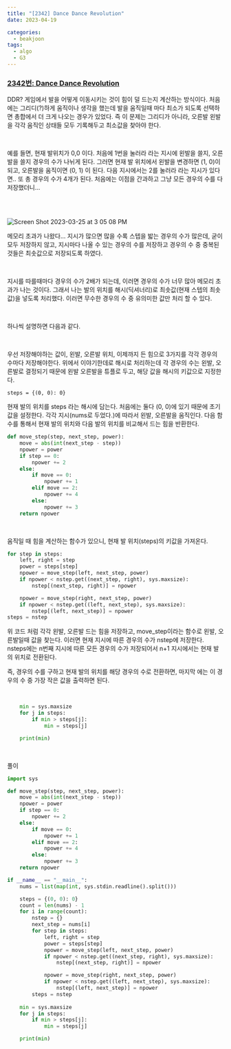 ```yaml
---
title: "[2342] Dance Dance Revolution"
date: 2023-04-19

categories:
  - beakjoon
tags:
  - algo
  - G3
---
```


### [2342번: Dance Dance Revolution](https://www.acmicpc.net/problem/2342)


DDR? 게임에서 발을 어떻게 이동시키는 것이 힘이 덜 드는지 계산하는 방식이다. 처음에는 그리디(?)하게 움직이나 생각을 했는데 발을 움직일때 마다 최소가 되도록 선택하면 총합에서 더 크게 나오는 경우가 있었다. 즉 이 문제는 그리디가 아니라, 오른발 왼발을 각각 움직인 상태들 모두 기록해두고 최소값을 찾아야 한다.

<br>

예를 들면, 현재 발위치가 0,0 이다. 처음에 1번을 눌러라 라는 지시에 왼발을 쓸지, 오른발을 쓸지 경우의 수가 나뉘게 된다. 그러면 현재 발 위치에서 왼발을 변경하면 (1, 0)이 되고, 오른발을 움직이면 (0, 1) 이 된다. 다음 지시에서는 2를 눌러라 라는 지시가 있다면.. 또 총 경우의 수가 4개가 된다. 처음에는 이점을 간과하고 그냥 모든 경우의 수를 다 저장했더니...

<br><br>

![Screen Shot 2023-03-25 at 3 05 08 PM](https://user-images.githubusercontent.com/47859845/232848791-9b2bc36e-f8db-4f67-a0fb-b8f8ce411b6b.png)

메모리 초과가 나왔다... 지시가 많으면 많을 수록 스텝을 밟는 경우의 수가 많은데, 굳이 모두 저장하지 않고, 지시마다 나올 수 있는 경우의 수를 저장하고 경우의 수 중 중복된 것들은 최솟값으로 저장되도록 하였다.

<br>

지시를 따를때마다 경우의 수가 2배가 되는데, 이러면 경우의 수가 너무 많아 메모리 초과가 나는 것이다. 그래서 나는 발의 위치를 해시(딕셔너리)로 최솟값(현재 스텝의 최솟값)을 넣도록 처리했다. 이러면 무수한 경우의 수 중 유의미한 값만 처리 할 수 있다.


<br>

하나씩 설명하면 다음과 같다.


<br>

우선 저장해야하는 값이, 왼발, 오른발 위치, 이제까지 든 힘으로 3가지를 각각 경우의 수마다 저장해야한다. 위에서 이야기한데로 해시로 처리하는데 각 경우의 수는 왼발, 오른발로 결정되기 때문에 왼발 오른발을 튜플로 두고, 해당 값을 해시의 키값으로 지정한다.

`steps = {(0, 0): 0}`

현재 발의 위치를 steps 라는 해시에 담는다. 처음에는 둘다 (0, 0)에 있기 때문에 초기값을 설정한다. 각각 지시(nums로 두었다.)에 따라서 왼발, 오른발을 움직인다. 다음 함수를 통해서 현재 발의 위치와 다음 발의 위치를 비교해서 드는 힘을 반환한다.

```python
def move_step(step, next_step, power):
    move = abs(int(next_step - step))
    npower = power
    if step == 0:
        npower += 2
    else:
        if move == 0:
            npower += 1
        elif move == 2:
            npower += 4
        else:
            npower += 3
    return npower
```

<br>

움직일 때 힘을 계산하는 함수가 있으니, 현재 발 위치(steps)의 키값을 가져온다.
```python
for step in steps:
    left, right = step 
    power = steps[step]
    npower = move_step(left, next_step, power)
    if npower < nstep.get((next_step, right), sys.maxsize):
        nstep[(next_step, right)] = npower

    npower = move_step(right, next_step, power)
    if npower < nstep.get((left, next_step), sys.maxsize):
        nstep[(left, next_step)] = npower
steps = nstep
```
위 코드 처럼 각각 왼발, 오른발 드는 힘을 저장하고, move_step이라는 함수로 왼발, 오른발일때 값을 찾는다. 이러면 현재 지시에 따른 경우의 수가 nstep에 저장한다. nsteps에는 n번째 지시에 따른 모든 경우의 수가 저장되어서 n+1 지시에서는 현재 발의 위치로 전환된다.

즉, 경우의 수를 구하고 현재 발의 위치를 해당 경우의 수로 전환하면, 마지막 에는 이 경우의 수 중 가장 작은 값을 출력하면 된다. 

<br>

```python
    min = sys.maxsize
    for j in steps:
        if min > steps[j]:
            min = steps[j]

    print(min)
```

    

<br>
  
풀이

```python
import sys

def move_step(step, next_step, power):
    move = abs(int(next_step - step))
    npower = power
    if step == 0:
        npower += 2
    else:
        if move == 0:
            npower += 1
        elif move == 2:
            npower += 4
        else:
            npower += 3
    return npower

if __name__ == "__main__":
    nums = list(map(int, sys.stdin.readline().split()))

    steps = {(0, 0): 0}
    count = len(nums) - 1
    for i in range(count):
        nstep = {}
        next_step = nums[i]
        for step in steps:
            left, right = step
            power = steps[step]
            npower = move_step(left, next_step, power)
            if npower < nstep.get((next_step, right), sys.maxsize):
                nstep[(next_step, right)] = npower

            npower = move_step(right, next_step, power)
            if npower < nstep.get((left, next_step), sys.maxsize):
                nstep[(left, next_step)] = npower
        steps = nstep
        
    min = sys.maxsize
    for j in steps:
        if min > steps[j]:
            min = steps[j]

    print(min)
```

<br><br>
